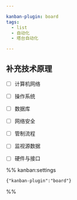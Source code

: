 ```yaml
---

kanban-plugin: board
tags:
  - list
  - 自动化
  - 塔台自动化

---
```


## 补充技术原理

- [ ] 计算机网络
- [ ] 操作系统
- [ ] 数据库
- [ ] 网络安全
- [ ] 管制流程
- [ ] 监视源数据
- [ ] 硬件与接口




%% kanban:settings
```
{"kanban-plugin":"board"}
```
%%